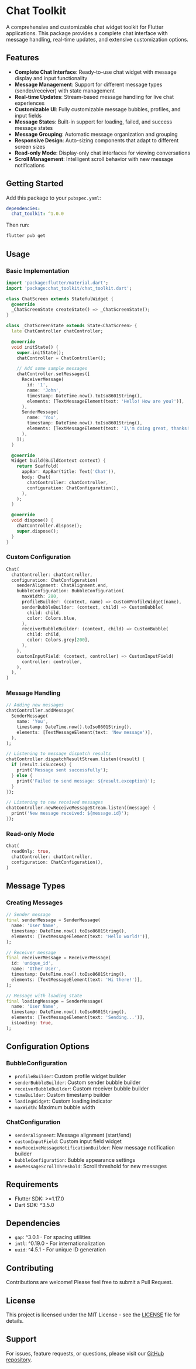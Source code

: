 # Chat Toolkit

A comprehensive and customizable chat widget toolkit for Flutter applications. This package provides a complete chat interface with message handling, real-time updates, and extensive customization options.

## Features

- **Complete Chat Interface**: Ready-to-use chat widget with message display and input functionality
- **Message Management**: Support for different message types (sender/receiver) with state management
- **Real-time Updates**: Stream-based message handling for live chat experiences
- **Customizable UI**: Fully customizable message bubbles, profiles, and input fields
- **Message States**: Built-in support for loading, failed, and success message states
- **Message Grouping**: Automatic message organization and grouping
- **Responsive Design**: Auto-sizing components that adapt to different screen sizes
- **Read-only Mode**: Display-only chat interfaces for viewing conversations
- **Scroll Management**: Intelligent scroll behavior with new message notifications

## Getting Started

Add this package to your `pubspec.yaml`:

```yaml
dependencies:
  chat_toolkit: ^1.0.0
```

Then run:

```bash
flutter pub get
```

## Usage

### Basic Implementation

```dart
import 'package:flutter/material.dart';
import 'package:chat_toolkit/chat_toolkit.dart';

class ChatScreen extends StatefulWidget {
  @override
  _ChatScreenState createState() => _ChatScreenState();
}

class _ChatScreenState extends State<ChatScreen> {
  late ChatController chatController;

  @override
  void initState() {
    super.initState();
    chatController = ChatController();

    // Add some sample messages
    chatController.setMessages([
      ReceiverMessage(
        id: '1',
        name: 'John',
        timestamp: DateTime.now().toIso8601String(),
        elements: [TextMessageElement(text: 'Hello! How are you?')],
      ),
      SenderMessage(
        name: 'You',
        timestamp: DateTime.now().toIso8601String(),
        elements: [TextMessageElement(text: 'I\'m doing great, thanks!')],
      ),
    ]);
  }

  @override
  Widget build(BuildContext context) {
    return Scaffold(
      appBar: AppBar(title: Text('Chat')),
      body: Chat(
        chatController: chatController,
        configuration: ChatConfiguration(),
      ),
    );
  }

  @override
  void dispose() {
    chatController.dispose();
    super.dispose();
  }
}
```

### Custom Configuration

```dart
Chat(
  chatController: chatController,
  configuration: ChatConfiguration(
    senderAlignment: ChatAlignment.end,
    bubbleConfiguration: BubbleConfiguration(
      maxWidth: 280,
      profileBuilder: (context, name) => CustomProfileWidget(name),
      senderBubbleBuilder: (context, child) => CustomBubble(
        child: child,
        color: Colors.blue,
      ),
      receiverBubbleBuilder: (context, child) => CustomBubble(
        child: child,
        color: Colors.grey[200],
      ),
    ),
    customInputField: (context, controller) => CustomInputField(
      controller: controller,
    ),
  ),
)
```

### Message Handling

```dart
// Adding new messages
chatController.addMessage(
  SenderMessage(
    name: 'You',
    timestamp: DateTime.now().toIso8601String(),
    elements: [TextMessageElement(text: 'New message')],
  ),
);

// Listening to message dispatch results
chatController.dispatchResultStream.listen((result) {
  if (result.isSuccess) {
    print('Message sent successfully');
  } else {
    print('Failed to send message: ${result.exception}');
  }
});

// Listening to new received messages
chatController.newReceiveMessageStream.listen((message) {
  print('New message received: ${message.id}');
});
```

### Read-only Mode

```dart
Chat(
  readOnly: true,
  chatController: chatController,
  configuration: ChatConfiguration(),
)
```

## Message Types

### Creating Messages

```dart
// Sender message
final senderMessage = SenderMessage(
  name: 'User Name',
  timestamp: DateTime.now().toIso8601String(),
  elements: [TextMessageElement(text: 'Hello world!')],
);

// Receiver message
final receiverMessage = ReceiverMessage(
  id: 'unique_id',
  name: 'Other User',
  timestamp: DateTime.now().toIso8601String(),
  elements: [TextMessageElement(text: 'Hi there!')],
);

// Message with loading state
final loadingMessage = SenderMessage(
  name: 'User Name',
  timestamp: DateTime.now().toIso8601String(),
  elements: [TextMessageElement(text: 'Sending...')],
  isLoading: true,
);
```

## Configuration Options

### BubbleConfiguration

- `profileBuilder`: Custom profile widget builder
- `senderBubbleBuilder`: Custom sender bubble builder
- `receiverBubbleBuilder`: Custom receiver bubble builder
- `timeBuilder`: Custom timestamp builder
- `loadingWidget`: Custom loading indicator
- `maxWidth`: Maximum bubble width

### ChatConfiguration

- `senderAlignment`: Message alignment (start/end)
- `customInputField`: Custom input field widget
- `newReceiveMessageNotificationBuilder`: New message notification builder
- `bubbleConfiguration`: Bubble appearance settings
- `newMessageScrollThreshold`: Scroll threshold for new messages

## Requirements

- Flutter SDK: >=1.17.0
- Dart SDK: ^3.5.0

## Dependencies

- `gap`: ^3.0.1 - For spacing utilities
- `intl`: ^0.19.0 - For internationalization
- `uuid`: ^4.5.1 - For unique ID generation

## Contributing

Contributions are welcome! Please feel free to submit a Pull Request.

## License

This project is licensed under the MIT License - see the [LICENSE](LICENSE) file for details.

## Support

For issues, feature requests, or questions, please visit our [GitHub repository](https://github.com/ws5260/chat_toolkit).
